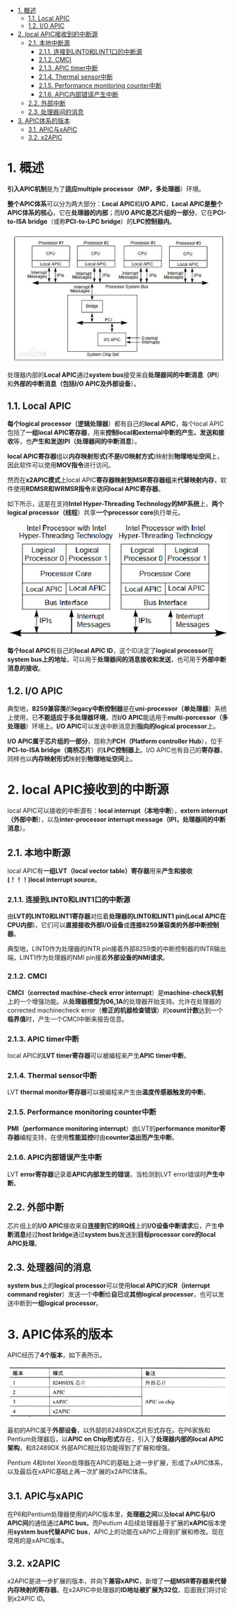 
<!-- @import "[TOC]" {cmd="toc" depthFrom=1 depthTo=6 orderedList=false} -->

<!-- code_chunk_output -->

- [1. 概述](#1-概述)
  - [1.1. Local APIC](#11-local-apic)
  - [1.2. I/O APIC](#12-io-apic)
- [2. local APIC接收到的中断源](#2-local-apic接收到的中断源)
  - [2.1. 本地中断源](#21-本地中断源)
    - [2.1.1. 连接到LINT0和LINT1口的中断源](#211-连接到lint0和lint1口的中断源)
    - [2.1.2. CMCI](#212-cmci)
    - [2.1.3. APIC timer中断](#213-apic-timer中断)
    - [2.1.4. Thermal sensor中断](#214-thermal-sensor中断)
    - [2.1.5. Performance monitoring counter中断](#215-performance-monitoring-counter中断)
    - [2.1.6. APIC内部错误产生中断](#216-apic内部错误产生中断)
  - [2.2. 外部中断](#22-外部中断)
  - [2.3. 处理器间的消息](#23-处理器间的消息)
- [3. APIC体系的版本](#3-apic体系的版本)
  - [3.1. APIC与xAPIC](#31-apic与xapic)
  - [3.2. x2APIC](#32-x2apic)

<!-- /code_chunk_output -->

# 1. 概述

**引入APIC机制**是为了**适应multiple processor（MP，多处理器**）环境。

**整个APIC体系**可以分为两大部分：**Local APIC**和**I/O APIC**，**Local APIC是整个APIC体系的核心**，它在**处理器的内部**；而**I/O APIC是芯片组的一部分**，它在**PCI\-to\-ISA bridge**（或称**PCI\-to\-LPC bridge**）的**LPC控制器内**。

![config](./images/1.png)

处理器内部的**Local APIC**通过**system bus**接受来自**处理器间的中断消息（IPI**）和**外部的中断消息（包括I/O APIC及外部设备**）。

## 1.1. Local APIC

**每个logical processor（逻辑处理器**）都有自己的**local APIC**，每个local APIC包括了**一组local APIC寄存器**，用来**控制local和external中断的产生、发送和接收**等，也**产生和发送IPI（处理器间的中断消息**）。

**local APIC寄存器**组以**内存映射形式(不是I/O映射方式**)映射到**物理地址空间**上，因此软件可以使用**MOV指令**进行访问。

然而在**x2APIC模式**上local APIC**寄存器映射到MSR寄存器组**来**代替映射内存**，软件使用**RDMSR和WRMSR指令**来**访问local APIC寄存器**。

如下所示，这是在支持**Intel Hyper-Threading Technology的MP系统**上，**两个logical processor（线程**）共享**一个processor core**执行单元。

![config](./images/2.png)

**每个local APIC**有自己的**local APIC ID**，这个ID决定了**logical processor**在**system bus上的地址**，可以用于**处理器间的消息接收和发送**，也可用于**外部中断消息的接收**。

## 1.2. I/O APIC

典型地，**8259兼容类**的**legacy中断控制器**是在**uni\-processor（单处理器**）系统上使用，已**不能适应于多处理器环境**，而**I/O APIC**能适用于**multi\-porcessor（多处理器**）环境上。**I/O APIC**可以发送中断消息到**指向的logical processor**上。

**I/O APIC属于芯片组的一部分**，现称为**PCH（Platform controller Hub**），位于**PCI\-to-ISA bridge（南桥芯片**）的**LPC控制器上**。I/O APIC也有自己的**寄存器**，同样也以**内存映射形式**映射到**物理地址空间**上。

# 2. local APIC接收到的中断源

local APIC可以接收的中断源有：**local interrupt（本地中断**），**extern interrupt（外部中断**），以及**inter-processor interrupt message（IPI，处理器间的中断消息**）。

## 2.1. 本地中断源

local APIC有**一组LVT（local vector table）寄存器**用来**产生和接收(！！！)local interrupt source**。

### 2.1.1. 连接到LINT0和LINT1口的中断源

由**LVT的LINT0和LINT1寄存器**对应着**处理器的LINT0和LINT1 pin(Local APIC在CPU内部**)，它们可以**直接接收外部I/O设备**或**连接8259兼容类的外部中断控制器**。

典型地，LINT0作为处理器的INTR pin接着外部8259类的中断控制器的INTR输出端，LINT1作为处理器的NMI pin接着**外部设备的NMI请求**。

### 2.1.2. CMCI

**CMCI（corrected machine\-check error interrupt**）是**machine\-check机制**上的一个增强功能。从**处理器模型为06\_1A**的处理器开始支持。允许在处理器的corrected machinecheck error（**修正的机器检查错误**）的**count计数**达到一个**临界值**时，产生一个CMCI中断来报告信息。

### 2.1.3. APIC timer中断

local APIC的**LVT timer寄存器**可以被编程来产生**APIC timer中断**。

### 2.1.4. Thermal sensor中断

LVT **thermal monitor寄存器**可以被编程来产生由**温度传感器触发的中断**。

### 2.1.5. Performance monitoring counter中断

**PMI（performance monitoring interrupt**）由LVT的**performance monitor寄存器**编程支持，在使用**性能监控**时由**counter溢出而产生中断**。

### 2.1.6. APIC内部错误产生中断

LVT **error寄存器**记录着**APIC内部发生的错误**，当检测到LVT error错误时**产生中断**。

## 2.2. 外部中断

芯片组上的**I/O APIC**接收来自**连接到它的IRQ线**上的**I/O设备中断请求**后，产生**中断消息**经过**host bridge**通过**system bus**发送到**目标processor core的local APIC处理**。

## 2.3. 处理器间的消息

**system bus**上的**logical processor**可以使用**local APIC**的**ICR（interrupt command register**）发送一个**中断**给**自已**或**其他logical processor**，也可以发送中断到**一组logical processor**。

# 3. APIC体系的版本

APIC经历了**4个版本**，如下表所示。

![config](./images/3.png)

最初的APIC属于**外部设备**，以外部的82489DX芯片形式存在。在P6家族和Pentium处理器后，以**APIC on Chip形式**存在，引入了**处理器内部的local APIC架构**，和82489DX 外部APIC相比较功能得到了扩展和增强。

Pentium 4和Intel Xeon处理器在APIC的基础上进一步扩展，形成了xAPIC体系，以及最后在xAPIC基础上再一次扩展的x2APIC体系。

## 3.1. APIC与xAPIC

在P6和Pentium处理器使用的APIC版本里，**处理器之间**以及**local APIC与I/O APIC间**的通信通过**APIC bus**。而Peutium 4后续处理器基于扩展的**xAPIC**版本使用**system bus代替APIC bus**，APIC上的功能在xAPIC上得到扩展和修改。现在常用的是xAPIC版本。

## 3.2. x2APIC

x2APIC是进一步扩展的版本，并向下**兼容xAPIC**，新增了**一组MSR寄存器来代替内存映射的寄存器**。在x2APIC中处理器的**ID地址被扩展为32位**，后面我们将讨论到x2APIC ID。